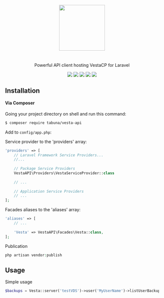 <p align="center">
<img width="150"  src="https://cloud.githubusercontent.com/assets/5102591/25568951/b69285b4-2e15-11e7-9bd1-c91a04fb7f97.png">
</p>


#
<p align="center">
Powerful API client hosting VestaCP for Laravel
</p>

<p align="center">
<a href="https://codeclimate.com/github/tabuna/VestaAPI"><img src="https://codeclimate.com/github/tabuna/VestaAPI/badges/gpa.svg" /></a>
<a href="https://styleci.io/repos/89877448"><img src="https://styleci.io/repos/89877448/shield?branch=master"/></a>
<a href="https://packagist.org/packages/tabuna/vesta-api"><img src="https://poser.pugx.org/tabuna/vesta-api/v/stable"/></a>
<a href="https://packagist.org/packages/tabuna/vesta-api"><img src="https://poser.pugx.org/tabuna/vesta-api/downloads"/></a>
<a href="https://packagist.org/packages/tabuna/vesta-api"><img src="https://poser.pugx.org/tabuna/vesta-api/license"/></a>
</p>


## Installation


#### Via Composer

Going your project directory on shell and run this command: 

```sh
$ composer require tabuna/vesta-api
```

Add to `config/app.php`:

Service provider to the 'providers' array:

```php
'providers' => [
    // Laravel Framework Service Providers...
    //...
    
    // Package Service Providers
    VestaAPI\Providers\VestaServiceProvider::class
    
    // ...
    
    // Application Service Providers
    // ...
];
```

Facades aliases to the 'aliases' array:
```php
'aliases' => [
    // ...
    
    'Vesta' => VestaAPI\Facades\Vesta::class,
];
```

Publication
```php
php artisan vendor:publish
```


## Usage

	
Simple usage
```php
$backups = Vesta::server('testVDS')->user('MyUserName')->listUserBackups();

